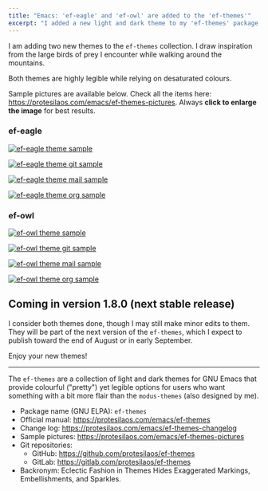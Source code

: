 ```yaml
---
title: "Emacs: 'ef-eagle' and 'ef-owl' are added to the 'ef-themes'"
excerpt: "I added a new light and dark theme to my 'ef-themes' package for Emacs. They use desaturated colours."
---
```


I am adding two new themes to the `ef-themes` collection. I draw
inspiration from the large birds of prey I encounter while walking
around the mountains.

Both themes are highly legible while relying on desaturated colours.

Sample pictures are available below. Check all the items here:
<https://protesilaos.com/emacs/ef-themes-pictures>. Always **click to
enlarge the image** for best results.

### ef-eagle

<a href="{{'/assets/images/ef/ef-eagle.png' | absolute_url }}"><img alt="ef-eagle theme sample" src="{{'/assets/images/ef/ef-eagle.png' | absolute_url }}"/></a>

<a href="{{'/assets/images/ef/ef-eagle-git.png' | absolute_url }}"><img alt="ef-eagle theme git sample" src="{{'/assets/images/ef/ef-eagle-git.png' | absolute_url }}"/></a>

<a href="{{'/assets/images/ef/ef-eagle-mail.png' | absolute_url }}"><img alt="ef-eagle theme mail sample" src="{{'/assets/images/ef/ef-eagle-mail.png' | absolute_url }}"/></a>

<a href="{{'/assets/images/ef/ef-eagle-org.png' | absolute_url }}"><img alt="ef-eagle theme org sample" src="{{'/assets/images/ef/ef-eagle-org.png' | absolute_url }}"/></a>

### ef-owl

<a href="{{'/assets/images/ef/ef-owl.png' | absolute_url }}"><img alt="ef-owl theme sample" src="{{'/assets/images/ef/ef-owl.png' | absolute_url }}"/></a>

<a href="{{'/assets/images/ef/ef-owl-git.png' | absolute_url }}"><img alt="ef-owl theme git sample" src="{{'/assets/images/ef/ef-owl-git.png' | absolute_url }}"/></a>

<a href="{{'/assets/images/ef/ef-owl-mail.png' | absolute_url }}"><img alt="ef-owl theme mail sample" src="{{'/assets/images/ef/ef-owl-mail.png' | absolute_url }}"/></a>

<a href="{{'/assets/images/ef/ef-owl-org.png' | absolute_url }}"><img alt="ef-owl theme org sample" src="{{'/assets/images/ef/ef-owl-org.png' | absolute_url }}"/></a>

## Coming in version 1.8.0 (next stable release)

I consider both themes done, though I may still make minor edits to
them. They will be part of the next version of the `ef-themes`, which
I expect to publish toward the end of August or in early September.

Enjoy your new themes!

* * *

The `ef-themes` are a collection of light and dark themes for GNU
Emacs that provide colourful ("pretty") yet legible options for users
who want something with a bit more flair than the `modus-themes` (also
designed by me).

+ Package name (GNU ELPA): `ef-themes`
+ Official manual: <https://protesilaos.com/emacs/ef-themes>
+ Change log: <https://protesilaos.com/emacs/ef-themes-changelog>
+ Sample pictures: <https://protesilaos.com/emacs/ef-themes-pictures>
+ Git repositories:
  + GitHub: <https://github.com/protesilaos/ef-themes>
  + GitLab: <https://gitlab.com/protesilaos/ef-themes>
+ Backronym: Eclectic Fashion in Themes Hides Exaggerated Markings,
  Embellishments, and Sparkles.
